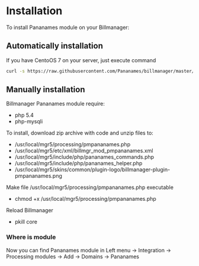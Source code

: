 # Installation

To install Pananames module on your Billmanager:
## Automatically installation
If you have CentoOS 7 on your server, just execute command

```bash
curl -s https://raw.githubusercontent.com/Pananames/billmanager/master/install_pananames.sh | bash -s
```
## Manually installation
Billmanager Pananames module require:
- php 5.4
- php-mysqli

To install, download zip archive with code and unzip files to:
- /usr/local/mgr5/processing/pmpananames.php
- /usr/local/mgr5/etc/xml/billmgr_mod_pmpananames.xml
- /usr/local/mgr5/include/php/pananames_commands.php
- /usr/local/mgr5/include/php/pananames_helper.php
- /usr/local/mgr5/skins/common/plugin-logo/billmanager-plugin-pmpananames.png

Make file /usr/local/mgr5/processing/pmpananames.php executable
- chmod +x /usr/local/mgr5/processing/pmpananames.php

Reload Billmanager
- pkill core

### Where is module
Now you can find Pananames module in 
Left menu -> Integration -> Processing modules -> Add -> Domains -> Pananames

